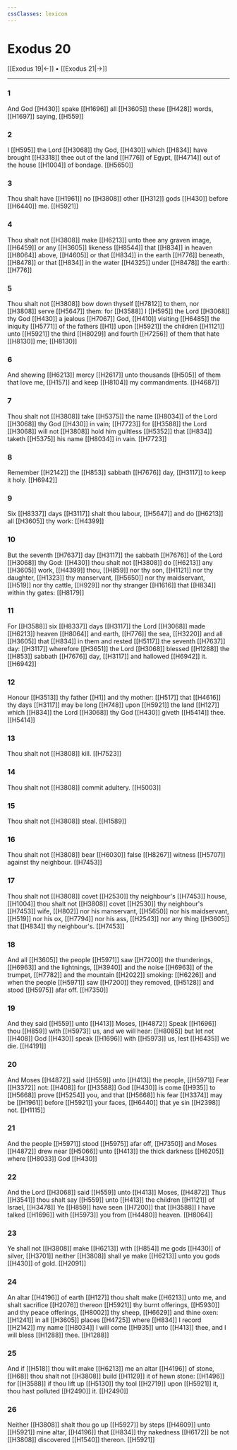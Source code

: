 ```yaml
---
cssClasses: lexicon
---
```

# Exodus 20

[[Exodus 19|←]] • [[Exodus 21|→]]

---

### 1
And God [[H430]] spake [[H1696]] all [[H3605]] these [[H428]] words, [[H1697]] saying, [[H559]]

### 2
I [[H595]] the Lord [[H3068]] thy God, [[H430]] which [[H834]] have brought [[H3318]] thee out of the land [[H776]] of Egypt, [[H4714]] out of the house [[H1004]] of bondage. [[H5650]]

### 3
Thou shalt have [[H1961]] no [[H3808]] other [[H312]] gods [[H430]] before [[H6440]] me. [[H5921]]

### 4
Thou shalt not [[H3808]] make [[H6213]] unto thee any graven image, [[H6459]] or any [[H3605]] likeness [[H8544]] that [[H834]] in heaven [[H8064]] above, [[H4605]] or that [[H834]] in the earth [[H776]] beneath, [[H8478]] or that [[H834]] in the water [[H4325]] under [[H8478]] the earth: [[H776]]

### 5
Thou shalt not [[H3808]] bow down thyself [[H7812]] to them, nor [[H3808]] serve [[H5647]] them: for [[H3588]] I [[H595]] the Lord [[H3068]] thy God [[H430]] a jealous [[H7067]] God, [[H410]] visiting [[H6485]] the iniquity [[H5771]] of the fathers [[H1]] upon [[H5921]] the children [[H1121]] unto [[H5921]] the third [[H8029]] and fourth [[H7256]] of them that hate [[H8130]] me; [[H8130]]

### 6
And shewing [[H6213]] mercy [[H2617]] unto thousands [[H505]] of them that love me, [[H157]] and keep [[H8104]] my commandments. [[H4687]]

### 7
Thou shalt not [[H3808]] take [[H5375]] the name [[H8034]] of the Lord [[H3068]] thy God [[H430]] in vain; [[H7723]] for [[H3588]] the Lord [[H3068]] will not [[H3808]] hold him guiltless [[H5352]] that [[H834]] taketh [[H5375]] his name [[H8034]] in vain. [[H7723]]

### 8
Remember [[H2142]]  the [[H853]] sabbath [[H7676]] day, [[H3117]] to keep it holy. [[H6942]]

### 9
Six [[H8337]] days [[H3117]] shalt thou labour, [[H5647]] and do [[H6213]] all [[H3605]] thy work: [[H4399]]

### 10
But the seventh [[H7637]] day [[H3117]] the sabbath [[H7676]] of the Lord [[H3068]] thy God: [[H430]] thou shalt not [[H3808]] do [[H6213]] any [[H3605]] work, [[H4399]] thou, [[H859]] nor thy son, [[H1121]] nor thy daughter, [[H1323]] thy manservant, [[H5650]] nor thy maidservant, [[H519]] nor thy cattle, [[H929]] nor thy stranger [[H1616]] that [[H834]] within thy gates: [[H8179]]

### 11
For [[H3588]] six [[H8337]] days [[H3117]] the Lord [[H3068]] made [[H6213]] heaven [[H8064]] and earth, [[H776]] the sea, [[H3220]] and all [[H3605]] that [[H834]] in them and rested [[H5117]] the seventh [[H7637]] day: [[H3117]] wherefore [[H3651]] the Lord [[H3068]] blessed [[H1288]]  the [[H853]] sabbath [[H7676]] day, [[H3117]] and hallowed [[H6942]] it. [[H6942]]

### 12
Honour [[H3513]] thy father [[H1]] and thy mother: [[H517]] that [[H4616]] thy days [[H3117]] may be long [[H748]] upon [[H5921]] the land [[H127]] which [[H834]] the Lord [[H3068]] thy God [[H430]] giveth [[H5414]] thee. [[H5414]]

### 13
Thou shalt not [[H3808]] kill. [[H7523]]

### 14
Thou shalt not [[H3808]] commit adultery. [[H5003]]

### 15
Thou shalt not [[H3808]] steal. [[H1589]]

### 16
Thou shalt not [[H3808]] bear [[H6030]] false [[H8267]] witness [[H5707]] against thy neighbour. [[H7453]]

### 17
Thou shalt not [[H3808]] covet [[H2530]] thy neighbour's [[H7453]] house, [[H1004]] thou shalt not [[H3808]] covet [[H2530]] thy neighbour's [[H7453]] wife, [[H802]] nor his manservant, [[H5650]] nor his maidservant, [[H519]] nor his ox, [[H7794]] nor his ass, [[H2543]] nor any thing [[H3605]] that [[H834]] thy neighbour's. [[H7453]]

### 18
And all [[H3605]] the people [[H5971]] saw [[H7200]] the thunderings, [[H6963]] and the lightnings, [[H3940]] and the noise [[H6963]] of the trumpet, [[H7782]] and the mountain [[H2022]] smoking: [[H6226]] and when the people [[H5971]] saw [[H7200]] they removed, [[H5128]] and stood [[H5975]] afar off. [[H7350]]

### 19
And they said [[H559]] unto [[H413]] Moses, [[H4872]] Speak [[H1696]] thou [[H859]] with [[H5973]] us, and we will hear: [[H8085]] but let not [[H408]] God [[H430]] speak [[H1696]] with [[H5973]] us, lest [[H6435]] we die. [[H4191]]

### 20
And Moses [[H4872]] said [[H559]] unto [[H413]] the people, [[H5971]] Fear [[H3372]] not: [[H408]] for [[H3588]] God [[H430]] is come [[H935]] to [[H5668]] prove [[H5254]] you, and that [[H5668]] his fear [[H3374]] may be [[H1961]] before [[H5921]] your faces, [[H6440]] that ye sin [[H2398]] not. [[H1115]]

### 21
And the people [[H5971]] stood [[H5975]] afar off, [[H7350]] and Moses [[H4872]] drew near [[H5066]] unto [[H413]] the thick darkness [[H6205]] where [[H8033]] God [[H430]]

### 22
And the Lord [[H3068]] said [[H559]] unto [[H413]] Moses, [[H4872]] Thus [[H3541]] thou shalt say [[H559]] unto [[H413]] the children [[H1121]] of Israel, [[H3478]] Ye [[H859]] have seen [[H7200]] that [[H3588]] I have talked [[H1696]] with [[H5973]] you from [[H4480]] heaven. [[H8064]]

### 23
Ye shall not [[H3808]] make [[H6213]] with [[H854]] me gods [[H430]] of silver, [[H3701]] neither [[H3808]] shall ye make [[H6213]] unto you gods [[H430]] of gold. [[H2091]]

### 24
An altar [[H4196]] of earth [[H127]] thou shalt make [[H6213]] unto me, and shalt sacrifice [[H2076]] thereon [[H5921]] thy burnt offerings, [[H5930]] and thy peace offerings, [[H8002]] thy sheep, [[H6629]] and thine oxen: [[H1241]] in all [[H3605]] places [[H4725]] where [[H834]] I record [[H2142]] my name [[H8034]] I will come [[H935]] unto [[H413]] thee, and I will bless [[H1288]] thee. [[H1288]]

### 25
And if [[H518]] thou wilt make [[H6213]] me an altar [[H4196]] of stone, [[H68]] thou shalt not [[H3808]] build [[H1129]] it of hewn stone: [[H1496]] for [[H3588]] if thou lift up [[H5130]] thy tool [[H2719]] upon [[H5921]] it, thou hast polluted [[H2490]] it. [[H2490]]

### 26
Neither [[H3808]] shalt thou go up [[H5927]] by steps [[H4609]] unto [[H5921]] mine altar, [[H4196]] that [[H834]] thy nakedness [[H6172]] be not [[H3808]] discovered [[H1540]] thereon. [[H5921]]